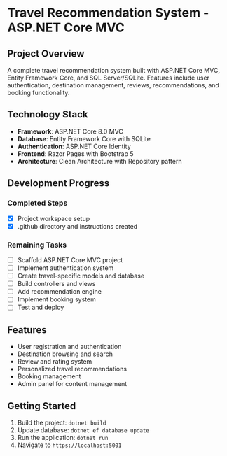 # Travel Recommendation System - ASP.NET Core MVC

## Project Overview
A complete travel recommendation system built with ASP.NET Core MVC, Entity Framework Core, and SQL Server/SQLite. Features include user authentication, destination management, reviews, recommendations, and booking functionality.

## Technology Stack
- **Framework**: ASP.NET Core 8.0 MVC
- **Database**: Entity Framework Core with SQLite
- **Authentication**: ASP.NET Core Identity
- **Frontend**: Razor Pages with Bootstrap 5
- **Architecture**: Clean Architecture with Repository pattern

## Development Progress

### Completed Steps
- [x] Project workspace setup
- [x] .github directory and instructions created

### Remaining Tasks
- [ ] Scaffold ASP.NET Core MVC project
- [ ] Implement authentication system
- [ ] Create travel-specific models and database
- [ ] Build controllers and views
- [ ] Add recommendation engine
- [ ] Implement booking system
- [ ] Test and deploy

## Features
- User registration and authentication
- Destination browsing and search
- Review and rating system
- Personalized travel recommendations
- Booking management
- Admin panel for content management

## Getting Started
1. Build the project: `dotnet build`
2. Update database: `dotnet ef database update`
3. Run the application: `dotnet run`
4. Navigate to `https://localhost:5001`
